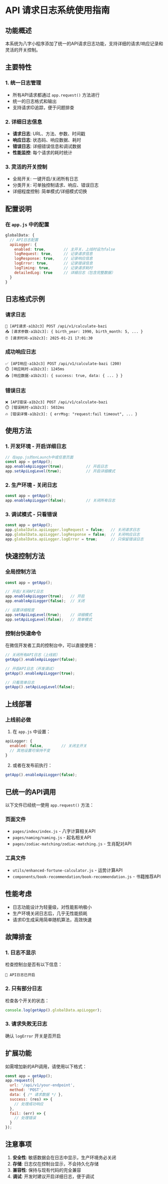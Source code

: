 # API 请求日志系统使用指南

## 功能概述

本系统为八字小程序添加了统一的API请求日志功能，支持详细的请求/响应记录和灵活的开关控制。

## 主要特性

### 1. 统一日志管理
- 所有API请求都通过 `app.request()` 方法进行
- 统一的日志格式和输出
- 支持请求ID追踪，便于问题排查

### 2. 详细日志信息
- **请求日志**: URL、方法、参数、时间戳
- **响应日志**: 状态码、响应数据、耗时
- **错误日志**: 详细错误信息和调试数据
- **性能监控**: 每个请求的耗时统计

### 3. 灵活的开关控制
- 全局开关: 一键开启/关闭所有日志
- 分类开关: 可单独控制请求、响应、错误日志
- 详细程度控制: 简单模式/详细模式切换

## 配置说明

### 在 `app.js` 中的配置
```javascript
globalData: {
  // API日志配置
  apiLogger: {
    enabled: true,        // 主开关，上线时设为false
    logRequest: true,     // 记录请求信息
    logResponse: true,    // 记录响应信息
    logError: true,       // 记录错误信息
    logTiming: true,      // 记录请求耗时
    detailedLog: true     // 详细日志（包含完整数据）
  }
}
```

## 日志格式示例

### 请求日志
```
🚀 [API请求-a1b2c3] POST /api/v1/calculate-bazi
📤 [请求参数-a1b2c3]: { birth_year: 1990, birth_month: 5, ... }
⏰ [请求时间-a1b2c3]: 2025-01-21 17:01:30
```

### 成功响应日志
```
✅ [API响应-a1b2c3] POST /api/v1/calculate-bazi (200)
⏱️ [响应耗时-a1b2c3]: 1245ms
📥 [响应数据-a1b2c3]: { success: true, data: { ... } }
```

### 错误日志
```
❌ [API错误-a1b2c3] POST /api/v1/calculate-bazi
⏱️ [错误耗时-a1b2c3]: 5032ms
🔥 [错误详情-a1b2c3]: { errMsg: "request:fail timeout", ... }
```

## 使用方法

### 1. 开发环境 - 开启详细日志
```javascript
// 在app.js的onLaunch中或任意页面
const app = getApp();
app.enableApiLogger(true);          // 开启日志
app.setApiLogLevel(true);           // 开启详细模式
```

### 2. 生产环境 - 关闭日志
```javascript
const app = getApp();
app.enableApiLogger(false);         // 关闭所有日志
```

### 3. 调试模式 - 只看错误
```javascript
const app = getApp();
app.globalData.apiLogger.logRequest = false;   // 关闭请求日志
app.globalData.apiLogger.logResponse = false;  // 关闭响应日志
app.globalData.apiLogger.logError = true;      // 只保留错误日志
```

## 快速控制方法

### 全局控制方法
```javascript
const app = getApp();

// 开启/关闭API日志
app.enableApiLogger(true);   // 开启
app.enableApiLogger(false);  // 关闭

// 设置详细程度
app.setApiLogLevel(true);    // 详细模式
app.setApiLogLevel(false);   // 简单模式
```

### 控制台快速命令
在微信开发者工具的控制台中，可以直接使用：
```javascript
// 关闭所有API日志（上线前）
getApp().enableApiLogger(false);

// 开启API日志（开发调试）
getApp().enableApiLogger(true);

// 只看简单日志
getApp().setApiLogLevel(false);
```

## 上线部署

### 上线前必做
1. 在 `app.js` 中设置：
```javascript
apiLogger: {
  enabled: false,        // 关闭主开关
  // 其他设置可保持不变
}
```

2. 或者在发布前执行：
```javascript
getApp().enableApiLogger(false);
```

## 已统一的API调用

以下文件已经统一使用 `app.request()` 方法：

### 页面文件
- `pages/index/index.js` - 八字计算相关API
- `pages/naming/naming.js` - 起名相关API  
- `pages/zodiac-matching/zodiac-matching.js` - 生肖配对API

### 工具文件
- `utils/enhanced-fortune-calculator.js` - 运势计算API
- `components/book-recommendation/book-recommendation.js` - 书籍推荐API

## 性能考虑

- 日志功能设计为轻量级，对性能影响极小
- 生产环境关闭日志后，几乎无性能损耗
- 请求ID生成采用简单随机算法，高效快速

## 故障排查

### 1. 日志不显示
检查控制台是否有以下信息：
```
🔧 API日志已开启
```

### 2. 只有部分日志
检查各个开关的状态：
```javascript
console.log(getApp().globalData.apiLogger);
```

### 3. 请求失败无日志
确认 `logError` 开关是否开启

## 扩展功能

如需增加新的API调用，请使用以下格式：
```javascript
const app = getApp();
app.request({
  url: '/api/v1/your-endpoint',
  method: 'POST',
  data: { /* 请求数据 */ },
  success: (res) => {
    // 处理成功响应
  },
  fail: (err) => {
    // 处理错误
  }
});
```

## 注意事项

1. **安全性**: 敏感数据会在日志中显示，生产环境务必关闭
2. **存储**: 日志仅在控制台显示，不会持久化存储
3. **兼容性**: 保持与现有代码的完全兼容
4. **调试**: 开发时建议开启详细日志，便于调试

